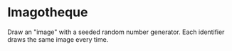 # Imagotheque

Draw an "image" with a seeded random number generator. Each identifier draws the same image every time.
